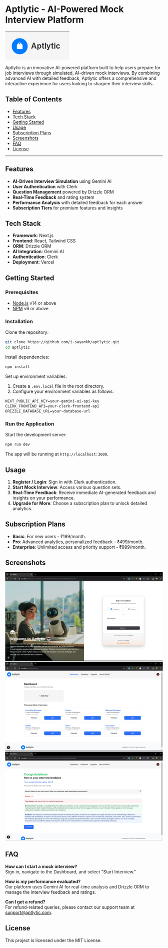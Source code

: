 
# Aptlytic - AI-Powered Mock Interview Platform

![Aptlytic Logo](./screenshots/logo.png)

Aptlytic is an innovative AI-powered platform built to help users prepare for job interviews through simulated, AI-driven mock interviews. By combining advanced AI with detailed feedback, Aptlytic offers a comprehensive and interactive experience for users looking to sharpen their interview skills.

## Table of Contents
- [Features](#features)
- [Tech Stack](#tech-stack)
- [Getting Started](#getting-started)
- [Usage](#usage)
- [Subscription Plans](#subscription-plans)
- [Screenshots](#screenshots)
- [FAQ](#faq)
- [License](#license)

---

## Features
- **AI-Driven Interview Simulation** using Gemini AI
- **User Authentication** with Clerk
- **Question Management** powered by Drizzle ORM
- **Real-Time Feedback** and rating system
- **Performance Analysis** with detailed feedback for each answer
- **Subscription Tiers** for premium features and insights

## Tech Stack
- **Framework**: Next.js
- **Frontend**: React, Tailwind CSS
- **ORM**: Drizzle ORM
- **AI Integration**: Gemini AI
- **Authentication**: Clerk
- **Deployment**: Vercel

## Getting Started

### Prerequisites
- [Node.js](https://nodejs.org/) v14 or above
- [NPM](https://www.npmjs.com/) v6 or above

### Installation

Clone the repository:

```bash
git clone https://github.com/i-sayankh/aptlytic.git
cd aptlytic
```

Install dependencies:

```bash
npm install
```

Set up environment variables:

1. Create a `.env.local` file in the root directory.
2. Configure your environment variables as follows:

```plaintext
NEXT_PUBLIC_API_KEY=your-gemini-ai-api-key
CLERK_FRONTEND_API=your-clerk-frontend-api
DRIZZLE_DATABASE_URL=your-database-url
```

### Run the Application

Start the development server:

```bash
npm run dev
```

The app will be running at `http://localhost:3000`.

## Usage

1. **Register / Login**: Sign in with Clerk authentication.
2. **Start Mock Interview**: Access various question sets.
3. **Real-Time Feedback**: Receive immediate AI-generated feedback and insights on your performance.
4. **Upgrade for More**: Choose a subscription plan to unlock detailed analytics.

## Subscription Plans

- **Basic**: For new users - ₹199/month.
- **Pro**: Advanced analytics, personalized feedback - ₹499/month.
- **Enterprise**: Unlimited access and priority support - ₹999/month.

## Screenshots

![Landing Page](./screenshots/landing.png) <!-- Add your actual screenshot paths -->
![Mock Interview](./screenshots/dashboard.png)
![Feedback Section](./screenshots/feedback.png)

## FAQ

**How can I start a mock interview?**  
Sign in, navigate to the Dashboard, and select "Start Interview."

**How is my performance evaluated?**  
Our platform uses Gemini AI for real-time analysis and Drizzle ORM to manage the interview feedback and ratings.

**Can I get a refund?**  
For refund-related queries, please contact our support team at support@aptlytic.com.

## License
This project is licensed under the MIT License.
